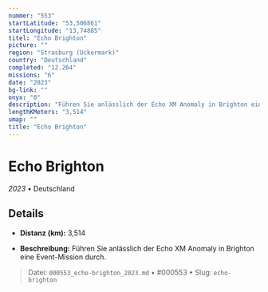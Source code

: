 ```yaml
---
nummer: "553"
startLatitude: "53,506861"
startLongitude: "13,74885"
titel: "Echo Brighton"
picture: ""
region: "Strasburg (Uckermark)"
country: "Deutschland"
completed: "12.264"
missions: "6"
date: "2023"
bg-link: ""
onyx: "0"
description: "Führen Sie anlässlich der Echo XM Anomaly in Brighton eine Event-Mission durch."
lengthKMeters: "3,514"
umap: ""
title: "Echo Brighton"
---
```

# Echo Brighton

*2023* • Deutschland



## Details
- **Distanz (km):** 3,514



- **Beschreibung:** Führen Sie anlässlich der Echo XM Anomaly in Brighton eine Event-Mission durch.



> Datei: `000553_echo-brighton_2023.md` • #000553 • Slug: `echo-brighton`
